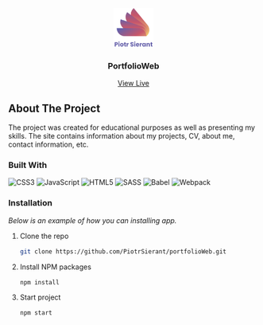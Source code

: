 <div align="center">
  <a href="https://github.com/othneildrew/Best-README-Template">
    <img src="public/images/logo_darkblue.svg" alt="Logo" width="80" height="80">
  </a>

<h3 align="center">PortfolioWeb</h3>

  <p align="center">
    <a href="https://piotrsierant.github.io/portfolioWeb/">View Live</a>
  </p>
</div>

<!-- ABOUT THE PROJECT -->
## About The Project

The project was created for educational purposes as well as presenting my skills. The site contains information about my projects, CV, about me, contact information, etc.



### Built With

![CSS3](https://img.shields.io/badge/css3-%231572B6.svg?style=for-the-badge&logo=css3&logoColor=white) ![JavaScript](https://img.shields.io/badge/javascript-%23323330.svg?style=for-the-badge&logo=javascript&logoColor=%23F7DF1E) ![HTML5](https://img.shields.io/badge/html5-%23E34F26.svg?style=for-the-badge&logo=html5&logoColor=white) ![SASS](https://img.shields.io/badge/SASS-hotpink.svg?style=for-the-badge&logo=SASS&logoColor=white) ![Babel](https://img.shields.io/badge/Babel-F9DC3e?style=for-the-badge&logo=babel&logoColor=black) ![Webpack](https://img.shields.io/badge/webpack-%238DD6F9.svg?style=for-the-badge&logo=webpack&logoColor=black)

### Installation

_Below is an example of how you can  installing app._

1. Clone the repo
   ```sh
   git clone https://github.com/PiotrSierant/portfolioWeb.git
   ```
2. Install NPM packages
   ```sh
   npm install
   ```
3. Start project
   ```sh
   npm start
   ```

